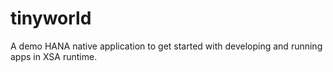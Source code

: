 # tinyworld
A demo HANA native application to get started with developing and running apps in XSA runtime. 
